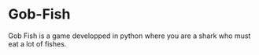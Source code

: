 # Gob-Fish
Gob Fish is a game developped in python where you are a shark who must eat a lot of fishes.
